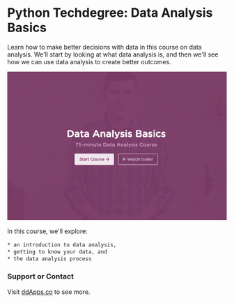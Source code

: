 # Python Techdegree: Data Analysis Basics
Learn how to make better decisions with data in this course on data analysis. We'll start by looking at what data analysis is, and then we'll see how we can use data analysis to create better outcomes.

![](banner.png?raw=true)

In this course, we'll explore:

    * an introduction to data analysis,
    * getting to know your data, and
    * the data analysis process

### Support or Contact
Visit [ddApps.co](http://ddapps.co) to see more.
